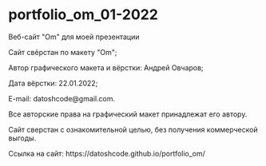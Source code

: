 # portfolio_om_01-2022


<p>Веб-сайт "Om" для моей презентации</p>
<p>Сайт свёрстан по макету "Om";</p>
<p>Автор графического макета и вёрстки: Андрей Овчаров;</p>
<p>Дата вёрстки: 22.01.2022;</p>
<p>E-mail: datoshcode@gmail.com.</p>
<p>Все авторские права на графический макет принадлежат его автору.</p>
<p>Сайт сверстан с ознакомительной целью, без получения коммерческой выгоды.</p>

<p>Ссылка на сайт:  https://datoshcode.github.io/portfolio_om/</p>
